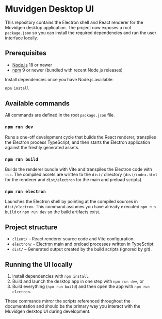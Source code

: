 # Muvidgen Desktop UI

This repository contains the Electron shell and React renderer for the Muvidgen desktop application. The project now exposes a root `package.json` so you can install the required dependencies and run the user interface locally.

## Prerequisites

- [Node.js](https://nodejs.org/) 18 or newer
- [npm](https://www.npmjs.com/) 9 or newer (bundled with recent Node.js releases)

Install dependencies once you have Node.js available:

```bash
npm install
```

## Available commands

All commands are defined in the root `package.json` file.

### `npm run dev`

Runs a one-off development cycle that builds the React renderer, transpiles the Electron process TypeScript, and then starts the Electron application against the freshly generated assets.

### `npm run build`

Builds the renderer bundle with Vite and transpiles the Electron code with `tsc`. The compiled assets are written to the `dist/` directory (`dist/index.html` for the renderer and `dist/electron` for the main and preload scripts).

### `npm run electron`

Launches the Electron shell by pointing at the compiled sources in `dist/electron`. This command assumes you have already executed `npm run build` or `npm run dev` so the build artifacts exist.

## Project structure

- `client/` – React renderer source code and Vite configuration.
- `electron/` – Electron main and preload processes written in TypeScript.
- `dist/` – Generated output created by the build scripts (ignored by git).

## Running the UI locally

1. Install dependencies with `npm install`.
2. Build and launch the desktop app in one step with `npm run dev`, or
3. Build everything (`npm run build`) and then open the app with `npm run electron`.

These commands mirror the scripts referenced throughout the documentation and should be the primary way you interact with the Muvidgen desktop UI during development.
